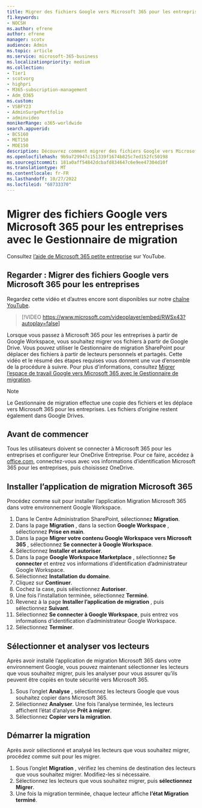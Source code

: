 ```yaml
---
title: Migrer des fichiers Google vers Microsoft 365 pour les entreprises
f1.keywords:
- NOCSH
ms.author: efrene
author: efrene
manager: scotv
audience: Admin
ms.topic: article
ms.service: microsoft-365-business
ms.localizationpriority: medium
ms.collection:
- Tier1
- scotvorg
- highpri
- M365-subscription-management
- Adm_O365
ms.custom:
- VSBFY23
- AdminSurgePortfolio
- adminvideo
monikerRange: o365-worldwide
search.appverid:
- BCS160
- MET150
- MOE150
description: Découvrez comment migrer des fichiers Google vers Microsoft 365 pour les entreprises à l’aide du Gestionnaire de migration SharePoint.
ms.openlocfilehash: 9b9a729947c151339f1674b825c7ed152fc50198
ms.sourcegitcommit: 181a0aff54842dcbafd834647c6e9ee47304d10f
ms.translationtype: MT
ms.contentlocale: fr-FR
ms.lasthandoff: 10/27/2022
ms.locfileid: "68733370"
---
```

# <a name="migrate-google-files-to-microsoft-365-for-business-with-migration-manager"></a>Migrer des fichiers Google vers Microsoft 365 pour les entreprises avec le Gestionnaire de migration

Consultez [l’aide de Microsoft 365 petite entreprise](https://go.microsoft.com/fwlink/?linkid=2197659) sur YouTube.

## <a name="watch-migrate-google-files-to-microsoft-365-for-business"></a>Regarder : Migrer des fichiers Google vers Microsoft 365 pour les entreprises

Regardez cette vidéo et d’autres encore sont disponibles sur notre [chaîne YouTube](https://go.microsoft.com/fwlink/?linkid=2198217).

> [!VIDEO https://www.microsoft.com/videoplayer/embed/RWSx43?autoplay=false]

Lorsque vous passez à Microsoft 365 pour les entreprises à partir de Google Workspace, vous souhaitez migrer vos fichiers à partir de Google Drive. Vous pouvez utiliser le Gestionnaire de migration SharePoint pour déplacer des fichiers à partir de lecteurs personnels et partagés. Cette vidéo et le résumé des étapes requises vous donnent une vue d’ensemble de la procédure à suivre. Pour plus d'informations, consultez [Migrer l’espace de travail Google vers Microsoft 365 avec le Gestionnaire de migration](/sharepointmigration/mm-google-overview).

> [!NOTE]
> Le Gestionnaire de migration effectue une copie des fichiers et les déplace vers Microsoft 365 pour les entreprises. Les fichiers d’origine restent également dans Google Drives.

## <a name="before-you-start"></a>Avant de commencer

Tous les utilisateurs doivent se connecter à Microsoft 365 pour les entreprises et configurer leur OneDrive Entreprise. Pour ce faire, accédez à [office.com](https://office.com), connectez-vous avec vos informations d’identification Microsoft 365 pour les entreprises, puis choisissez OneDrive.

## <a name="install-the-microsoft-365-migration-app"></a>Installer l’application de migration Microsoft 365

Procédez comme suit pour installer l’application Migration Microsoft 365 dans votre environnement Google Workspace. 
1. Dans le Centre Administration SharePoint, sélectionnez **Migration**.
2. Dans la page **Migration** , dans la section **Google Workspace** , sélectionnez **Prise en main**.
3. Dans la page **Migrer votre contenu Google Workspace vers Microsoft 365** , sélectionnez **Se connecter à Google Workspace**.
4. Sélectionnez **Installer et autoriser**.
5. Dans la page **Google Workspace Marketplace** , sélectionnez **Se connecter** et entrez vos informations d’identification d’administrateur Google Workspace.
6. Sélectionnez **Installation du domaine**.
7. Cliquez sur **Continuer**.
8. Cochez la case, puis sélectionnez **Autoriser**.
9. Une fois l’installation terminée, sélectionnez **Terminé**.
10. Revenez à la page **Installer l’application de migration** , puis sélectionnez **Suivant**.
11. Sélectionnez **Se connecter à Google Workspace**, puis entrez vos informations d’identification d’administrateur Google Workspace.
12. Sélectionnez **Terminer**.

## <a name="select-and-scan-your-drives"></a>Sélectionner et analyser vos lecteurs

Après avoir installé l’application de migration Microsoft 365 dans votre environnement Google, vous pouvez maintenant sélectionner les lecteurs que vous souhaitez migrer, puis les analyser pour vous assurer qu’ils peuvent être copiés en toute sécurité vers Microsoft 365.

1. Sous l’onglet **Analyse** , sélectionnez les lecteurs Google que vous souhaitez copier dans Microsoft 365.
2. Sélectionnez **Analyser**. Une fois l’analyse terminée, les lecteurs affichent l’état d’analyse **Prêt à migrer**.
3. Sélectionnez **Copier vers la migration**.

## <a name="start-the-migration"></a>Démarrer la migration

Après avoir sélectionné et analysé les lecteurs que vous souhaitez migrer, procédez comme suit pour les migrer.

1. Sous l’onglet **Migration** , vérifiez les chemins de destination des lecteurs que vous souhaitez migrer. Modifiez-les si nécessaire.
2. Sélectionnez les lecteurs que vous souhaitez migrer, puis **sélectionnez Migrer**. 
3. Une fois la migration terminée, chaque lecteur affiche **l’état Migration** **terminé**.
